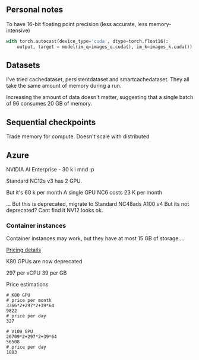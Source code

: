 ## Personal notes
To have 16-bit floating point precision (less accurate, less memory-intensive)
```python
with torch.autocast(device_type='cuda', dtype=torch.float16):
    output, target = model(im_q=images_q.cuda(), im_k=images_k.cuda())
```

## Datasets
I've tried cachedataset, persistentdataset and smartcachedataset. They all take the same amount of memory during a run.

Increasing the amount of data doesn't matter, suggesting that a single batch of 96 consumes 20 GB of memory.

## Sequential checkpoints
Trade memory for compute. Doesn't scale with distributed

## Azure
NVIDIA AI Enterprise - 30 k i mnd :p

Standard NC12s v3 has 2 GPU.

But it's 60 k per month
A single GPU NC6 costs 23 K per month

... But this is deprecated, migrate to Standard NC48ads A100 v4
But its not deprecated? Cant find it
NV12 looks ok.

### Container instances
Container instances may work, but they have at most 15 GB of storage....

[Pricing details](https://azure.microsoft.com/nb-no/pricing/details/container-instances/)

K80 GPUs are now deprecated

297 per vCPU
39 per GB

Price estimations
```bc
# K80 GPU
# price per month
3366*2+297*2+39*64
9822
# price per day
327

# V100 GPU
26709*2+297*2+39*64
56508
# price per day
1883
```
